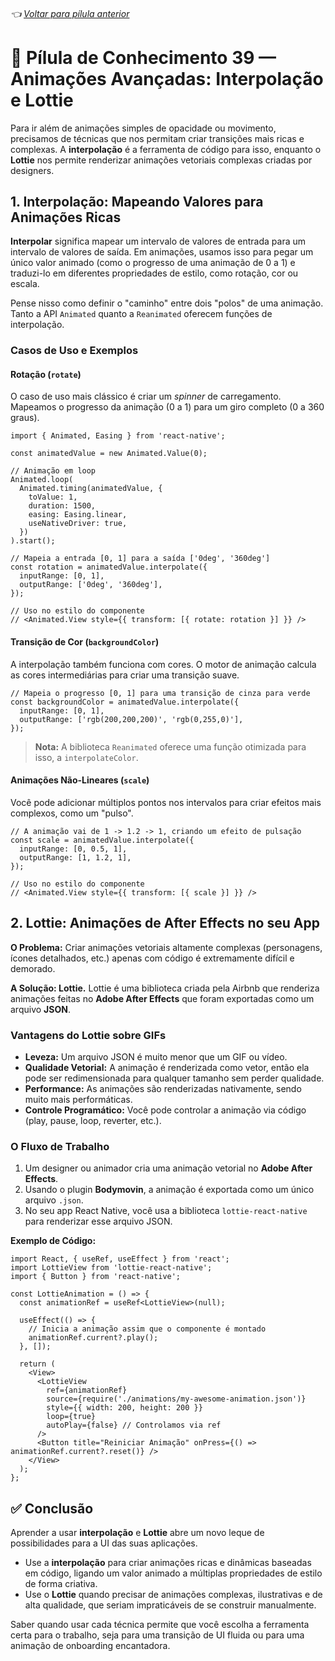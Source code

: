 ###### 👈 [Voltar para pílula anterior](https://github.com/ewerton5/reactJS-knowledge-nuggets/blob/main/content/038-react-native-animations.md)

# 📘 Pílula de Conhecimento 39 — Animações Avançadas: Interpolação e Lottie

Para ir além de animações simples de opacidade ou movimento, precisamos de técnicas que nos permitam criar transições mais ricas e complexas. A **interpolação** é a ferramenta de código para isso, enquanto o **Lottie** nos permite renderizar animações vetoriais complexas criadas por designers.

## 1\. Interpolação: Mapeando Valores para Animações Ricas

**Interpolar** significa mapear um intervalo de valores de entrada para um intervalo de valores de saída. Em animações, usamos isso para pegar um único valor animado (como o progresso de uma animação de 0 a 1) e traduzi-lo em diferentes propriedades de estilo, como rotação, cor ou escala.

Pense nisso como definir o "caminho" entre dois "polos" de uma animação. Tanto a API `Animated` quanto a `Reanimated` oferecem funções de interpolação.

### Casos de Uso e Exemplos

#### Rotação (`rotate`)

O caso de uso mais clássico é criar um *spinner* de carregamento. Mapeamos o progresso da animação (0 a 1) para um giro completo (0 a 360 graus).

```tsx
import { Animated, Easing } from 'react-native';

const animatedValue = new Animated.Value(0);

// Animação em loop
Animated.loop(
  Animated.timing(animatedValue, {
    toValue: 1,
    duration: 1500,
    easing: Easing.linear,
    useNativeDriver: true,
  })
).start();

// Mapeia a entrada [0, 1] para a saída ['0deg', '360deg']
const rotation = animatedValue.interpolate({
  inputRange: [0, 1],
  outputRange: ['0deg', '360deg'],
});

// Uso no estilo do componente
// <Animated.View style={{ transform: [{ rotate: rotation }] }} />
```

#### Transição de Cor (`backgroundColor`)

A interpolação também funciona com cores. O motor de animação calcula as cores intermediárias para criar uma transição suave.

```tsx
// Mapeia o progresso [0, 1] para uma transição de cinza para verde
const backgroundColor = animatedValue.interpolate({
  inputRange: [0, 1],
  outputRange: ['rgb(200,200,200)', 'rgb(0,255,0)'],
});
```

> **Nota:** A biblioteca `Reanimated` oferece uma função otimizada para isso, a `interpolateColor`.

#### Animações Não-Lineares (`scale`)

Você pode adicionar múltiplos pontos nos intervalos para criar efeitos mais complexos, como um "pulso".

```tsx
// A animação vai de 1 -> 1.2 -> 1, criando um efeito de pulsação
const scale = animatedValue.interpolate({
  inputRange: [0, 0.5, 1],
  outputRange: [1, 1.2, 1],
});

// Uso no estilo do componente
// <Animated.View style={{ transform: [{ scale }] }} />
```

## 2\. Lottie: Animações de After Effects no seu App

**O Problema:** Criar animações vetoriais altamente complexas (personagens, ícones detalhados, etc.) apenas com código é extremamente difícil e demorado.

**A Solução: Lottie.**
Lottie é uma biblioteca criada pela Airbnb que renderiza animações feitas no **Adobe After Effects** que foram exportadas como um arquivo **JSON**.

### Vantagens do Lottie sobre GIFs

  * **Leveza:** Um arquivo JSON é muito menor que um GIF ou vídeo.
  * **Qualidade Vetorial:** A animação é renderizada como vetor, então ela pode ser redimensionada para qualquer tamanho sem perder qualidade.
  * **Performance:** As animações são renderizadas nativamente, sendo muito mais performáticas.
  * **Controle Programático:** Você pode controlar a animação via código (play, pause, loop, reverter, etc.).

### O Fluxo de Trabalho

1.  Um designer ou animador cria uma animação vetorial no **Adobe After Effects**.
2.  Usando o plugin **Bodymovin**, a animação é exportada como um único arquivo `.json`.
3.  No seu app React Native, você usa a biblioteca `lottie-react-native` para renderizar esse arquivo JSON.

**Exemplo de Código:**

```tsx
import React, { useRef, useEffect } from 'react';
import LottieView from 'lottie-react-native';
import { Button } from 'react-native';

const LottieAnimation = () => {
  const animationRef = useRef<LottieView>(null);

  useEffect(() => {
    // Inicia a animação assim que o componente é montado
    animationRef.current?.play();
  }, []);

  return (
    <View>
      <LottieView
        ref={animationRef}
        source={require('./animations/my-awesome-animation.json')}
        style={{ width: 200, height: 200 }}
        loop={true}
        autoPlay={false} // Controlamos via ref
      />
      <Button title="Reiniciar Animação" onPress={() => animationRef.current?.reset()} />
    </View>
  );
};
```

## ✅ Conclusão

Aprender a usar **interpolação** e **Lottie** abre um novo leque de possibilidades para a UI das suas aplicações.

  * Use a **interpolação** para criar animações ricas e dinâmicas baseadas em código, ligando um valor animado a múltiplas propriedades de estilo de forma criativa.
  * Use o **Lottie** quando precisar de animações complexas, ilustrativas e de alta qualidade, que seriam impraticáveis de se construir manualmente.

Saber quando usar cada técnica permite que você escolha a ferramenta certa para o trabalho, seja para uma transição de UI fluida ou para uma animação de onboarding encantadora.
